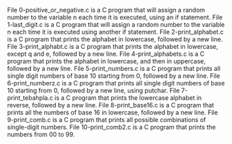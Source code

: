 File 0-positive_or_negative.c is a C program that will assign a random number to the variable n each time it is executed, using an if statement.
File 1-last_digit.c is a C program that will assign a random number to the variable n each time it is executed using another if statement.
File 2-print_alphabet.c is a C program that prints the alphabet in lowercase, followed by a new line.
File 3-print_alphabt.c is a C program that prints the alphabet in lowercase, except q and e, followed by a new line.
File 4-print_alphabets.c is a C program that prints the alphabet in lowercase, and then in uppercase, followed by a new line.
File 5-print_numbers.c is a C program that prints all single digit numbers of base 10 starting from 0, followed by a new line.
File 6-print_numberz.c is a C program that prints all single digit numbers of base 10 starting from 0, followed by a new line, using putchar.
File 7-print_tebahpla.c is a C program that prints the lowercase alphabet in reverse, followed by a new line.
File 8-print_base16.c is a C program that prints all the numbers of base 16 in lowercase, followed by a new line.
File 9-print_comb.c is a C program that prints all possible combinations of single-digit numbers.
File 10-print_comb2.c is a C program that prints the numbers from 00 to 99.
